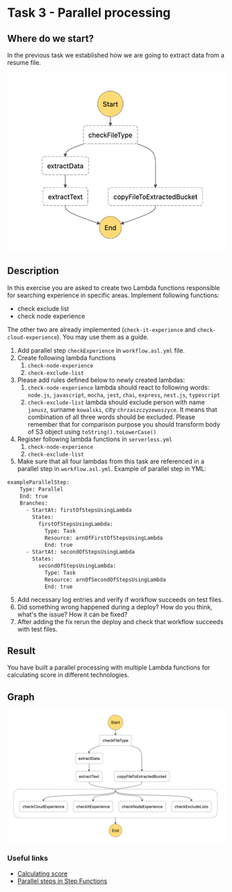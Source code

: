 # Task 3 - Parallel processing

## Where do we start?
In the previous task we established how we are going to extract data from a resume file.

<img src="../data/task-2-result.png"/>

## Description
In this exercise you are asked to create two Lambda functions responsible for searching experience in specific areas.
Implement following functions:
- check exclude list
- check node experience

The other two are already implemented (`check-it-experience` and `check-cloud-experience`). You may use them as a guide.

1. Add parallel step `checkExperience` in `workflow.asl.yml` file.
2. Create following lambda functions
   1. `check-node-experience`
   2. `check-exclude-list`
3. Please add rules defined below to newly created lambdas:
   1. `check-node-experience` lambda should react to following words: `node.js`, `javascript`, `mocha`, `jest`, `chai`, `express`, `nest.js`, `typescript`
   2. `check-exclude-list` lambda should exclude person with name `janusz`, surname `kowalski`, city `chrzaszczyzewoszyce`.
   It means that combination of all three words should be excluded.
   Please remember that for comparison purpose you should transform body of S3 object using `toString().toLowerCase()`
3. Register following lambda functions in `serverless.yml`
   1. `check-node-experience`
   2. `check-exclude-list`
4. Make sure that all four lambdas from this task are referenced in a parallel step in `workflow.asl.yml`.
Example of parallel step in YML:
```
exampleParallelStep:
    Type: Parallel
    End: true
    Branches:
      - StartAt: firstOfStepsUsingLambda
        States:
          firstOfStepsUsingLambda:
            Type: Task
            Resource: arnOfFirstOfStepsUsingLambda
            End: true
      - StartAt: secondOfStepsUsingLambda
        States:
          secondOfStepsUsingLambda:
            Type: Task
            Resource: arnOfSecondOfStepsUsingLambda
            End: true
```
5. Add necessary log entries and verify if workflow succeeds on test files.
6. Did something wrong happened during a deploy? How do you think, what's the issue? How it can be fixed?
7. After adding the fix rerun the deploy and check that workflow succeeds with test files.

## Result
You have built a parallel processing with multiple Lambda functions for
calculating score in different technologies.

## Graph
<img src="../data/task-3-result.png"/>

### Useful links
- [Calculating score](../workflows/scan-cv-workflow/utils.ts)
- [Parallel steps in Step Functions](https://docs.aws.amazon.com/step-functions/latest/dg/amazon-states-language-parallel-state.html)
